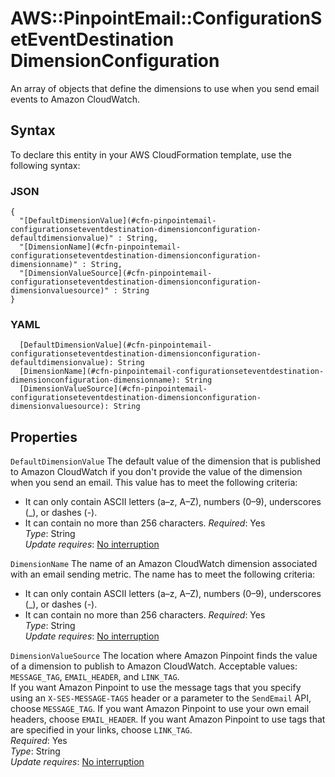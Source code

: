 # AWS::PinpointEmail::ConfigurationSetEventDestination DimensionConfiguration<a name="aws-properties-pinpointemail-configurationseteventdestination-dimensionconfiguration"></a>

An array of objects that define the dimensions to use when you send email events to Amazon CloudWatch\.

## Syntax<a name="aws-properties-pinpointemail-configurationseteventdestination-dimensionconfiguration-syntax"></a>

To declare this entity in your AWS CloudFormation template, use the following syntax:

### JSON<a name="aws-properties-pinpointemail-configurationseteventdestination-dimensionconfiguration-syntax.json"></a>

```
{
  "[DefaultDimensionValue](#cfn-pinpointemail-configurationseteventdestination-dimensionconfiguration-defaultdimensionvalue)" : String,
  "[DimensionName](#cfn-pinpointemail-configurationseteventdestination-dimensionconfiguration-dimensionname)" : String,
  "[DimensionValueSource](#cfn-pinpointemail-configurationseteventdestination-dimensionconfiguration-dimensionvaluesource)" : String
}
```

### YAML<a name="aws-properties-pinpointemail-configurationseteventdestination-dimensionconfiguration-syntax.yaml"></a>

```
  [DefaultDimensionValue](#cfn-pinpointemail-configurationseteventdestination-dimensionconfiguration-defaultdimensionvalue): String
  [DimensionName](#cfn-pinpointemail-configurationseteventdestination-dimensionconfiguration-dimensionname): String
  [DimensionValueSource](#cfn-pinpointemail-configurationseteventdestination-dimensionconfiguration-dimensionvaluesource): String
```

## Properties<a name="aws-properties-pinpointemail-configurationseteventdestination-dimensionconfiguration-properties"></a>

`DefaultDimensionValue`  <a name="cfn-pinpointemail-configurationseteventdestination-dimensionconfiguration-defaultdimensionvalue"></a>
The default value of the dimension that is published to Amazon CloudWatch if you don't provide the value of the dimension when you send an email\. This value has to meet the following criteria:  
+ It can only contain ASCII letters \(a–z, A–Z\), numbers \(0–9\), underscores \(\_\), or dashes \(\-\)\.
+ It can contain no more than 256 characters\.
*Required*: Yes  
*Type*: String  
*Update requires*: [No interruption](https://docs.aws.amazon.com/AWSCloudFormation/latest/UserGuide/using-cfn-updating-stacks-update-behaviors.html#update-no-interrupt)

`DimensionName`  <a name="cfn-pinpointemail-configurationseteventdestination-dimensionconfiguration-dimensionname"></a>
The name of an Amazon CloudWatch dimension associated with an email sending metric\. The name has to meet the following criteria:  
+ It can only contain ASCII letters \(a–z, A–Z\), numbers \(0–9\), underscores \(\_\), or dashes \(\-\)\.
+ It can contain no more than 256 characters\.
*Required*: Yes  
*Type*: String  
*Update requires*: [No interruption](https://docs.aws.amazon.com/AWSCloudFormation/latest/UserGuide/using-cfn-updating-stacks-update-behaviors.html#update-no-interrupt)

`DimensionValueSource`  <a name="cfn-pinpointemail-configurationseteventdestination-dimensionconfiguration-dimensionvaluesource"></a>
The location where Amazon Pinpoint finds the value of a dimension to publish to Amazon CloudWatch\. Acceptable values: `MESSAGE_TAG`, `EMAIL_HEADER`, and `LINK_TAG`\.  
If you want Amazon Pinpoint to use the message tags that you specify using an `X-SES-MESSAGE-TAGS` header or a parameter to the `SendEmail` API, choose `MESSAGE_TAG`\. If you want Amazon Pinpoint to use your own email headers, choose `EMAIL_HEADER`\. If you want Amazon Pinpoint to use tags that are specified in your links, choose `LINK_TAG`\.  
*Required*: Yes  
*Type*: String  
*Update requires*: [No interruption](https://docs.aws.amazon.com/AWSCloudFormation/latest/UserGuide/using-cfn-updating-stacks-update-behaviors.html#update-no-interrupt)